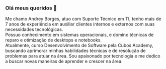 ### Olá meus queridos 👋

Me chamo Andrey Borges, atuo com Suporte Técnico em TI, tenho mais de 7 anos de experiência em auxiliar clientes internos e externos com suas necessidades tecnológicas.  
Possuo conhecimento em sistemas operacionais, e domino técnicas de reparo e otimização de desktops e notebooks.  
Atualmente, curso Desenvolvimento de Software pela Cubos Academy, buscando aprimorar minhas habilidades técnicas e de resolução de problemas para atuar na área. 
Sou apaixonado por tecnologia e me dedico a buscar novas maneiras de aprender e crescer na área.

